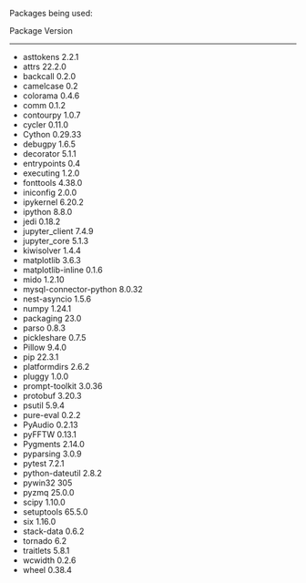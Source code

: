 Packages being used:

Package                Version
---------------------- -------
- asttokens              2.2.1
- attrs                  22.2.0
- backcall               0.2.0
- camelcase              0.2
- colorama               0.4.6
- comm                   0.1.2
- contourpy              1.0.7
- cycler                 0.11.0
- Cython                 0.29.33
- debugpy                1.6.5
- decorator              5.1.1
- entrypoints            0.4
- executing              1.2.0
- fonttools              4.38.0
- iniconfig              2.0.0
- ipykernel              6.20.2
- ipython                8.8.0
- jedi                   0.18.2
- jupyter_client         7.4.9
- jupyter_core           5.1.3
- kiwisolver             1.4.4
- matplotlib             3.6.3
- matplotlib-inline      0.1.6
- mido                   1.2.10
- mysql-connector-python 8.0.32
- nest-asyncio           1.5.6
- numpy                  1.24.1
- packaging              23.0
- parso                  0.8.3
- pickleshare            0.7.5
- Pillow                 9.4.0
- pip                    22.3.1
- platformdirs           2.6.2
- pluggy                 1.0.0
- prompt-toolkit         3.0.36
- protobuf               3.20.3
- psutil                 5.9.4
- pure-eval              0.2.2
- PyAudio                0.2.13
- pyFFTW                 0.13.1
- Pygments               2.14.0
- pyparsing              3.0.9
- pytest                 7.2.1
- python-dateutil        2.8.2
- pywin32                305
- pyzmq                  25.0.0
- scipy                  1.10.0
- setuptools             65.5.0
- six                    1.16.0
- stack-data             0.6.2
- tornado                6.2
- traitlets              5.8.1
- wcwidth                0.2.6
- wheel                  0.38.4